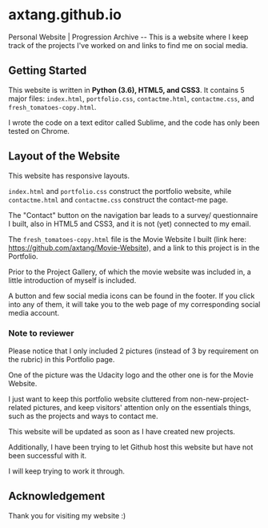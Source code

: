 # axtang.github.io
Personal Website | Progression Archive -- This is a website where I keep track of the projects I've worked on and links to find me on social media.

## Getting Started
This website is written in **Python (3.6), HTML5, and CSS3**. It contains 5 major files: `index.html`, `portfolio.css`, `contactme.html`, `contactme.css`, and `fresh_tomatoes-copy.html`. 

I wrote the code on a text editor called Sublime, and the code has only been tested on Chrome.

## Layout of the Website
This website has responsive layouts.

`index.html` and `portfolio.css` construct the portfolio website, while `contactme.html` and `contactme.css` construct the contact-me page. 

The "Contact" button on the navigation bar leads to a survey/ questionnaire I built, also in HTML5 and CSS3, and it is not (yet) connected to my email. 

The `fresh_tomatoes-copy.html` file is the Movie Website I built (link here: https://github.com/axtang/Movie-Website), and a link to this project is in the Portfolio.

Prior to the Project Gallery, of which the movie website was included in, a little introduction of myself is included.

A button and few social media icons can be found in the footer. If you click into any of them, it will take you to the web page of my corresponding social media account.

### Note to reviewer
Please notice that I only included 2 pictures (instead of 3 by requirement on the rubric) in this Portfolio page. 

One of the picture was the Udacity logo and the other one is for the Movie Website. 

I just want to keep this portfolio website cluttered from non-new-project-related pictures, and keep visitors' attention only on the essentials things, such as the projects and ways to contact me.

This website will be updated as soon as I have created new projects.

Additionally, I have been trying to let Github host this website but have not been successful with it. 

I will keep trying to work it through.

## Acknowledgement
Thank you for visiting my website :)
